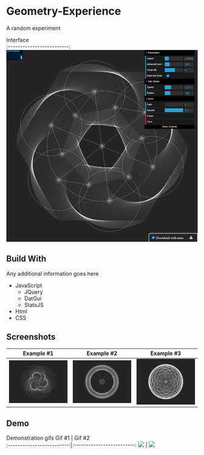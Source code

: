 # Geometry-Experience
A random experiment


Interface            
:-------------------------:
![](Images/Interface.png)    


## Build With

Any additional information goes here

- JavaScript
    - JQuery
    - DatGui
    - StatsJS
- Html
- CSS

## Screenshots

Example #1                 |  Example #2               | Example #3
:-------------------------:|:-------------------------:|:-------------------------:
![](Images/Demo1.jpg)   |  ![](Images/Demo2.jpg)|  ![](Images/Demo3.jpg)


## Demo

Demonstration gifs
Gif #1                     |  Gif #2     
:-------------------------:|:-------------------------:
![](Images/gif1.gif)       | ![](Images/gif2.gif) 

 

